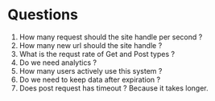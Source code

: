 # Questions
1. How many request should the site handle per second ?
2. How many new url should the site handle ?
3. What is the requst rate of Get and Post types ?
4. Do we need analytics ?
5. How many users actively use this system ?
6. Do we need to keep data after expiration ? 
7. Does post request has timeout ? Because it takes longer.
